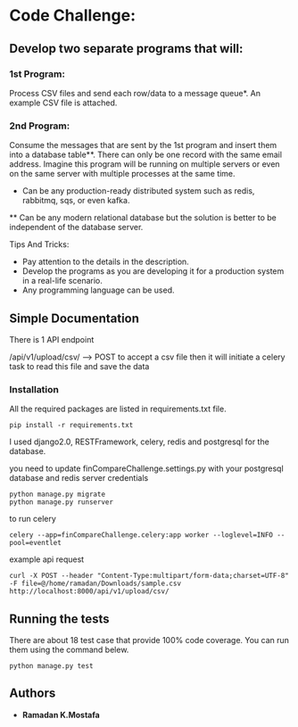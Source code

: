 # Code Challenge:

## Develop two separate programs that will:

### 1st Program:
Process CSV files and send each row/data to a message queue*. An example CSV file is attached.

### 2nd Program:
Consume the messages that are sent by the 1st program and insert them into a database table**. There can only be one record with the same email address. Imagine this program will be running on multiple servers or even on the same server with multiple processes at the same time.

* Can be any production-ready distributed system such as redis, rabbitmq, sqs, or even kafka.

** Can be any modern relational database but the solution is better to be independent of the database server.

Tips And Tricks:

- Pay attention to the details in the description.
- Develop the programs as you are developing it for a production system in a real-life scenario.
- Any programming language can be used.

## Simple Documentation

There is 1 API endpoint

/api/v1/upload/csv/ --> POST
to accept a csv file then it will initiate a celery task to read this file and save the data

### Installation

All the required packages are listed in requirements.txt file.

```
pip install -r requirements.txt
```

I used django2.0, RESTFramework, celery, redis and postgresql for the database.

you need to update finCompareChallenge.settings.py with your postgresql database and redis server credentials


```
python manage.py migrate
python manage.py runserver
```

to run celery
```
celery --app=finCompareChallenge.celery:app worker --loglevel=INFO --pool=eventlet
```

example api request
```
curl -X POST --header "Content-Type:multipart/form-data;charset=UTF-8" -F file=@/home/ramadan/Downloads/sample.csv http://localhost:8000/api/v1/upload/csv/
```
## Running the tests

There are about 18 test case that provide 100% code coverage. You can run them using the command belew.

```
python manage.py test
```

## Authors

* **Ramadan K.Mostafa**